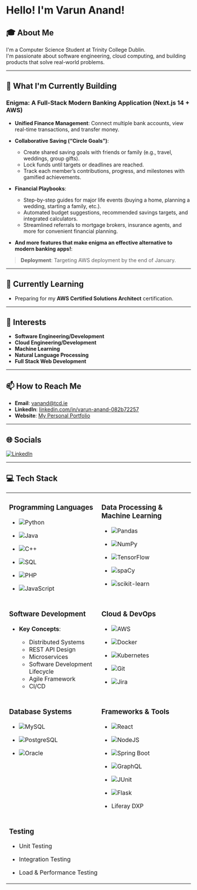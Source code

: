 # Hello! I'm Varun Anand!

## 🎓 About Me
I'm a Computer Science Student at Trinity College Dublin.  
I'm passionate about software engineering, cloud computing, and building products that solve real-world problems.

---

## 🔭 What I'm Currently Building
### Enigma: A Full-Stack Modern Banking Application (Next.js 14 + AWS)
- **Unified Finance Management**: Connect multiple bank accounts, view real-time transactions, and transfer money.  
- **Collaborative Saving (“Circle Goals”)**:
  - Create shared saving goals with friends or family (e.g., travel, weddings, group gifts).  
  - Lock funds until targets or deadlines are reached.  
  - Track each member’s contributions, progress, and milestones with gamified achievements.  
- **Financial Playbooks**:
  - Step-by-step guides for major life events (buying a home, planning a wedding, starting a family, etc.).  
  - Automated budget suggestions, recommended savings targets, and integrated calculators.  
  - Streamlined referrals to mortgage brokers, insurance agents, and more for convenient financial planning.

- **And more features that make enigma an effective alternative to modern banking apps!**:

> **Deployment**: Targeting AWS deployment by the end of January.

---

## 🌱 Currently Learning
- Preparing for my **AWS Certified Solutions Architect** certification.

---

## 🤔 Interests
- **Software Engineering/Development**  
- **Cloud Engineering/Development**  
- **Machine Learning**  
- **Natural Language Processing**  
- **Full Stack Web Development**

---

## 📫 How to Reach Me
- **Email**: vanand@tcd.ie  
- **LinkedIn**: [linkedin.com/in/varun-anand-082b72257](https://linkedin.com/in/varun-anand-082b72257)  
- **Website**: [My Personal Portfolio](https://personal-portfolio-website-varunanand07s-projects.vercel.app)

---

## 🌐 Socials
[![LinkedIn](https://img.shields.io/badge/LinkedIn-%230077B5.svg?style=for-the-badge&logo=linkedin&logoColor=white)](https://linkedin.com/in/varun-anand-082b72257)

---

## 💻 Tech Stack

<table>
<tr>
  <td valign="top">

### Programming Languages
- ![Python](https://img.shields.io/badge/python-%2314354C.svg?style=for-the-badge&logo=python&logoColor=white)  
- ![Java](https://img.shields.io/badge/java-%23ED8B00.svg?style=for-the-badge&logo=openjdk&logoColor=white)  
- ![C++](https://img.shields.io/badge/c++-%2300599C.svg?style=for-the-badge&logo=c%2B%2B&logoColor=white)  
- ![SQL](https://img.shields.io/badge/SQL-%234ea94b.svg?style=for-the-badge)  
- ![PHP](https://img.shields.io/badge/PHP-%23777BB4.svg?style=for-the-badge&logo=php&logoColor=white)  
- ![JavaScript](https://img.shields.io/badge/JavaScript-%23323330.svg?style=for-the-badge&logo=javascript&logoColor=%23F7DF1E)

  </td>
  <td valign="top">

### Data Processing & Machine Learning
- ![Pandas](https://img.shields.io/badge/pandas-%23150458.svg?style=for-the-badge&logo=pandas&logoColor=white)  
- ![NumPy](https://img.shields.io/badge/numpy-%23013243.svg?style=for-the-badge&logo=numpy&logoColor=white)  
- ![TensorFlow](https://img.shields.io/badge/TensorFlow-%23FF6F00.svg?style=for-the-badge&logo=TensorFlow&logoColor=white)  
- ![spaCy](https://img.shields.io/badge/spaCy-09A3D5?style=for-the-badge&logo=spacy&logoColor=white)  
- ![scikit-learn](https://img.shields.io/badge/scikit--learn-%23F7931E.svg?style=for-the-badge&logo=scikit-learn&logoColor=white)

  </td>
</tr>
<tr>
  <td valign="top">

### Software Development
- **Key Concepts**:  
  - Distributed Systems
  - REST API Design
  - Microservices
  - Software Development Lifecycle
  - Agile Framework
  - CI/CD

  </td>
  <td valign="top">

### Cloud & DevOps
- ![AWS](https://img.shields.io/badge/AWS-%23FF9900.svg?style=for-the-badge&logo=amazonaws&logoColor=white)  
- ![Docker](https://img.shields.io/badge/docker-%230db7ed.svg?style=for-the-badge&logo=docker&logoColor=white)  
- ![Kubernetes](https://img.shields.io/badge/kubernetes-%23326ce5.svg?style=for-the-badge&logo=kubernetes&logoColor=white)  
- ![Git](https://img.shields.io/badge/git-%23F05033.svg?style=for-the-badge&logo=git&logoColor=white)  
- ![Jira](https://img.shields.io/badge/jira-%230A0FFF.svg?style=for-the-badge&logo=jira&logoColor=white)

  </td>
</tr>
<tr>
  <td valign="top">

### Database Systems
- ![MySQL](https://img.shields.io/badge/mysql-%2300f.svg?style=for-the-badge&logo=mysql&logoColor=white)  
- ![PostgreSQL](https://img.shields.io/badge/postgresql-%23336791.svg?style=for-the-badge&logo=postgresql&logoColor=white)  
- ![Oracle](https://img.shields.io/badge/oracle-F80000.svg?style=for-the-badge&logo=oracle&logoColor=white)

  </td>
  <td valign="top">

### Frameworks & Tools
- ![React](https://img.shields.io/badge/react-%2320232A.svg?style=for-the-badge&logo=react&logoColor=%2361DAFB)  
- ![NodeJS](https://img.shields.io/badge/node.js-6DA55F?style=for-the-badge&logo=node.js&logoColor=white)  
- ![Spring Boot](https://img.shields.io/badge/spring%20boot-%236DB33F.svg?style=for-the-badge&logo=spring&logoColor=white)  
- ![GraphQL](https://img.shields.io/badge/graphql-E10098.svg?style=for-the-badge&logo=graphql&logoColor=white)  
- ![JUnit](https://img.shields.io/badge/JUnit-25A162.svg?style=for-the-badge&logo=cachet&logoColor=white)  
- ![Flask](https://img.shields.io/badge/flask-%23000.svg?style=for-the-badge&logo=flask&logoColor=white)  
- Liferay DXP

  </td>
</tr>
<tr>
  <td valign="top" colspan="2">

### Testing
- Unit Testing
- Integration Testing
- Load & Performance Testing

  </td>
</tr>
</table>
